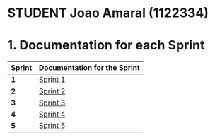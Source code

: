 STUDENT **Joao Amaral** (1122334)
===============================

# 1. Documentation for each Sprint


|Sprint  | Documentation for the Sprint |
|--------|----------------------------------------|
| **1**  |[Sprint 1](student-1122334/sp1)         |
| **2**  |[Sprint 2](student-1122334/sp2)         |																				
| **3**  |[Sprint 3](student-1122334/sp3)         |																			
| **4**  |[Sprint 4](student-1122334/sp4)         |																			
| **5**  |[Sprint 5](student-1122334/sp5)         |																			
